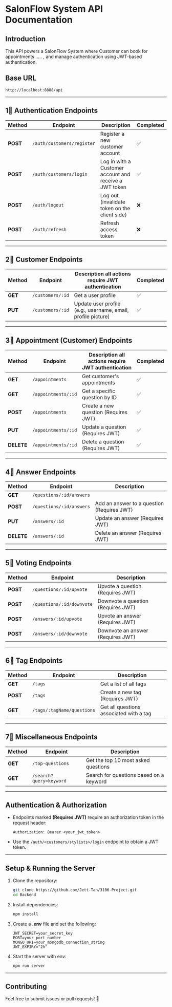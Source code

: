 # SalonFlow System API Documentation

## Introduction

This API powers a SalonFlow System where Customer can book for appointments ..... , and manage authentication using JWT-based authentication.

## Base URL

```
http://localhost:8888/api
```

---

## 1⃣ Authentication Endpoints

| Method   | Endpoint                   | Description                                            | Completed |
| -------- | -------------------------- | ------------------------------------------------------ | --------- |
| **POST** | `/auth/customers/register` | Register a new customer account                        | ✅        |
| **POST** | `/auth/customers/login`    | Log in with a Customer account and receive a JWT token | ✅        |
| **POST** | `/auth/logout`             | Log out (invalidate token on the client side)          | ❌        |
| **POST** | `/auth/refresh`            | Refresh access token                                   | ❌        |

---

## 2⃣ Customer Endpoints

| Method  | Endpoint         | Description all actions require JWT authentication           | Completed |
| ------- | ---------------- | ------------------------------------------------------------ | --------- |
| **GET** | `/customers/:id` | Get a user profile                                           | ✅        |
| **PUT** | `/customers/:id` | Update user profile (e.g., username, email, profile picture) | ✅        |

---

## 3⃣ Appointment (Customer) Endpoints

| Method     | Endpoint            | Description all actions require JWT authentication | Completed |
| ---------- | ------------------- | -------------------------------------------------- | --------- |
| **GET**    | `/appointments`     | Get customer's appointments                        | ✅        |
| **GET**    | `/appointments/:id` | Get a specific question by ID                      | ✅        |
| **POST**   | `/appointments`     | Create a new question (Requires JWT)               | ✅        |
| **PUT**    | `/appointments/:id` | Update a question (Requires JWT)                   | ✅        |
| **DELETE** | `/appointments/:id` | Delete a question (Requires JWT)                   | ✅        |

---

## 4⃣ Answer Endpoints

| Method     | Endpoint                 | Description                                |
| ---------- | ------------------------ | ------------------------------------------ |
| **GET**    | `/questions/:id/answers` |                                            |
| **POST**   | `/questions/:id/answers` | Add an answer to a question (Requires JWT) |
| **PUT**    | `/answers/:id`           | Update an answer (Requires JWT)            |
| **DELETE** | `/answers/:id`           | Delete an answer (Requires JWT)            |

---

## 5⃣ Voting Endpoints

| Method   | Endpoint                  | Description                        |
| -------- | ------------------------- | ---------------------------------- |
| **POST** | `/questions/:id/upvote`   | Upvote a question (Requires JWT)   |
| **POST** | `/questions/:id/downvote` | Downvote a question (Requires JWT) |
| **POST** | `/answers/:id/upvote`     | Upvote an answer (Requires JWT)    |
| **POST** | `/answers/:id/downvote`   | Downvote an answer (Requires JWT)  |

---

## 6⃣ Tag Endpoints

| Method   | Endpoint                   | Description                             |
| -------- | -------------------------- | --------------------------------------- |
| **GET**  | `/tags`                    | Get a list of all tags                  |
| **POST** | `/tags`                    | Create a new tag (Requires JWT)         |
| **GET**  | `/tags/:tagName/questions` | Get all questions associated with a tag |

---

## 7⃣ Miscellaneous Endpoints

| Method  | Endpoint                | Description                             |
| ------- | ----------------------- | --------------------------------------- |
| **GET** | `/top-questions`        | Get the top 10 most asked questions     |
| **GET** | `/search?query=keyword` | Search for questions based on a keyword |

---

## Authentication & Authorization

- Endpoints marked **(Requires JWT)** require an authorization token in the request header:
  ```
  Authorization: Bearer <your_jwt_token>
  ```
- Use the `/auth/<customers/stylists>/login` endpoint to obtain a JWT token.

---

## Setup & Running the Server

1. Clone the repository:
   ```sh
   git clone https://github.com/Jett-Tan/3106-Project.git
   cd Backend
   ```
2. Install dependencies:
   ```sh
   npm install
   ```
3. Create a **.env** file and set the following:
   ```env
   JWT_SECRET=your_secret_key
   PORT=your_port_number
   MONGO_URI=your_mongodb_connection_string
   JWT_EXPIRY="2h"
   ```
   <!-- REFRESH_SECRET=your_refresh_secret -->
4. Start the server with env:
   ```sh
   npm run server
   ```
   <!-- 5. API will be available at:
      ```
      http://localhost:3000/
      ``` -->

---

## Contributing

Feel free to submit issues or pull requests! 🚀
